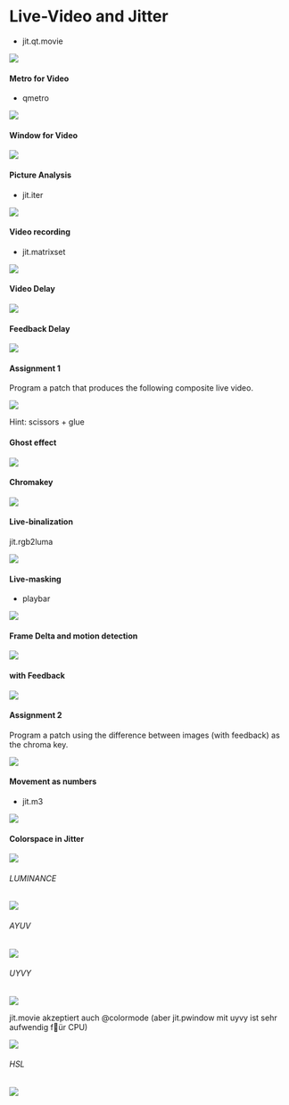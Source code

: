 # Live-Video and Jitter

- jit.qt.movie

![](K2/8.png)

#### Metro for Video

- qmetro

![](K2/9.png)


#### Window for Video

![](K2/10.png)

#### Picture Analysis

- jit.iter

![](K5/1.png)

#### Video recording

- jit.matrixset

![](K5/2.png)


#### Video Delay

![](K5/3.png)

#### Feedback Delay

![](K5/3_extra.png)


#### Assignment 1

Program a patch that produces the following composite live video.

![](K5/aufgabe1.gif)

Hint: scissors + glue

#### Ghost effect

![](K5/4.png)

#### Chromakey

![](K5/5.png)


#### Live-binalization

jit.rgb2luma

![](K5/6.png)

#### Live-masking

- playbar

![](K5/7.png)


#### Frame Delta and motion detection

![](K5/8.png)

#### with Feedback

![](K5/9.png)

#### Assignment 2

Program a patch using the difference between images (with feedback) as the chroma key.

![](K5/aufgabe2.gif)


#### Movement as numbers

- jit.m3

![](K5/10.png)

#### Colorspace in Jitter

![](K5/11.png)

###### LUMINANCE

![](K5/12.png)

###### AYUV
![](K5/13.png)

###### UYVY
![](K5/14.png)

jit.movie akzeptiert auch @colormode (aber jit.pwindow mit uyvy ist sehr aufwendig f￿ür CPU)

![](K5/14_extra.png)


###### HSL
![](K5/15.png)


